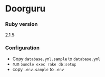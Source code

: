 # Doorguru

### Ruby version
2.1.5

### Configuration

- Copy `database.yml.sample` to `database.yml`
- run `bundle exec rake db:setup`
- copy `.env.sample` to `.env`

